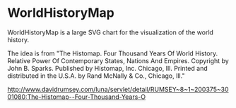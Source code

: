 WorldHistoryMap
===============

WorldHistoryMap is a large SVG chart for the visualization of the world history. 

The idea is from "The Histomap. Four Thousand Years Of World History. Relative Power Of Contemporary States, Nations And Empires. Copyright by John B. Sparks. Published by Histomap, Inc. Chicago, Ill. Printed and distributed in the U.S.A. by Rand McNally & Co., Chicago, Ill."

http://www.davidrumsey.com/luna/servlet/detail/RUMSEY~8~1~200375~3001080:The-Histomap--Four-Thousand-Years-O

